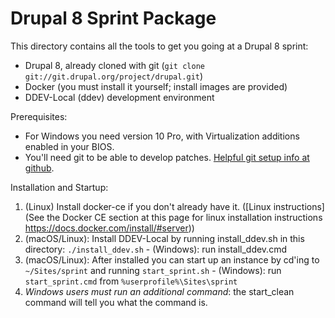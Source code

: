 # Drupal 8 Sprint Package

This directory contains all the tools to get you going at a Drupal 8 sprint:

* Drupal 8, already cloned with git (`git clone git://git.drupal.org/project/drupal.git`)
* Docker (you must install it yourself; install images are provided)
* DDEV-Local (ddev) development environment

Prerequisites: 

* For Windows you need version 10 Pro, with Virtualization additions enabled in your BIOS.
* You'll need git to be able to develop patches. [Helpful git setup info at github](https://help.github.com/articles/set-up-git/).

Installation and Startup:

1. (Linux) Install docker-ce if you don't already have it. ([Linux instructions](See the Docker CE section at this page for linux installation instructions https://docs.docker.com/install/#server))
2. (macOS/Linux): Install DDEV-Local by running install_ddev.sh in this directory: `./install_ddev.sh` - (Windows): run install_ddev.cmd
3. (macOS/Linux): After installed you can start up an instance by cd'ing to `~/Sites/sprint` and running `start_sprint.sh` - (Windows): run `start_sprint.cmd` from `%userprofile%\Sites\sprint`
4. _Windows users must run an additional command_: the start_clean command will tell you what the command is.
